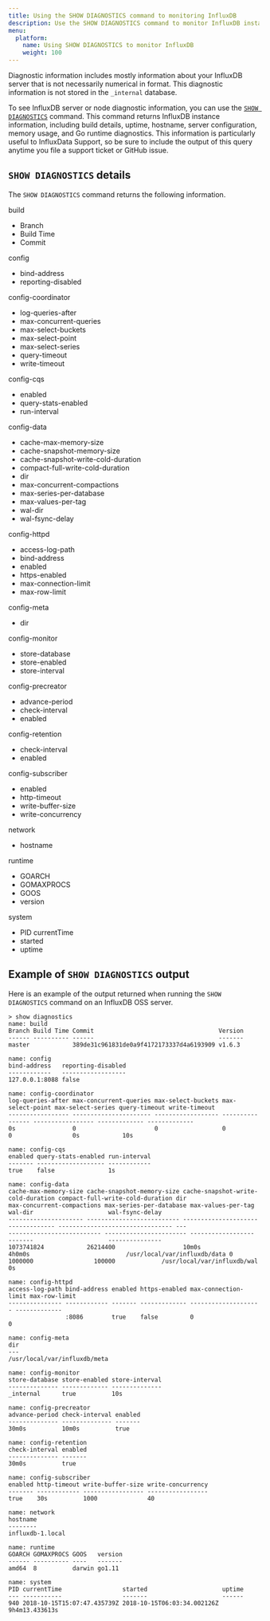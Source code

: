 ```yaml
---
title: Using the SHOW DIAGNOSTICS command to monitoring InfluxDB
description: Use the SHOW DIAGNOSTICS command to monitor InfluxDB instances.
menu:
  platform:
    name: Using SHOW DIAGNOSTICS to monitor InfluxDB
    weight: 100
---
```


Diagnostic information includes mostly information about your InfluxDB server that is not necessarily numerical in format. This diagnostic information is not stored in the `_internal` database.

To see InfluxDB server or node diagnostic information, you can use the [`SHOW DIAGNOSTICS`](influxdb/latest/query_language/spec#show-diagnostics) command. This command returns InfluxDB instance information, including build details, uptime, hostname, server configuration, memory usage, and Go runtime diagnostics. This information is particularly useful to InfluxData Support, so be sure to include the output of this query anytime you file a support ticket or GitHub issue.


## `SHOW DIAGNOSTICS` details

The `SHOW DIAGNOSTICS` command returns the following information.

build
* Branch
* Build Time
* Commit

config
* bind-address
* reporting-disabled

config-coordinator
* log-queries-after
* max-concurrent-queries
* max-select-buckets
* max-select-point
* max-select-series
* query-timeout
* write-timeout

config-cqs
* enabled
* query-stats-enabled
* run-interval

config-data
* cache-max-memory-size
* cache-snapshot-memory-size
* cache-snapshot-write-cold-duration
* compact-full-write-cold-duration
* dir                          
* max-concurrent-compactions
* max-series-per-database
* max-values-per-tag
* wal-dir
* wal-fsync-delay


config-httpd
* access-log-path
* bind-address
* enabled
* https-enabled
* max-connection-limit
* max-row-limit

config-meta
* dir

config-monitor
* store-database
* store-enabled
* store-interval

config-precreator
* advance-period
* check-interval
* enabled

config-retention
* check-interval
* enabled

config-subscriber
* enabled
* http-timeout
* write-buffer-size
* write-concurrency

network
* hostname

runtime
* GOARCH
* GOMAXPROCS
* GOOS
* version

system
* PID currentTime
* started
* uptime


## Example of `SHOW DIAGNOSTICS` output

Here is an example of the output returned when running the `SHOW DIAGNOSTICS` command on an InfluxDB OSS server.

```
> show diagnostics
name: build
Branch Build Time Commit                                   Version
------ ---------- ------                                   -------
master            389de31c961831de0a9f4172173337d4a6193909 v1.6.3

name: config
bind-address   reporting-disabled
------------   ------------------
127.0.0.1:8088 false

name: config-coordinator
log-queries-after max-concurrent-queries max-select-buckets max-select-point max-select-series query-timeout write-timeout
----------------- ---------------------- ------------------ ---------------- ----------------- ------------- -------------
0s                0                      0                  0                0                 0s            10s

name: config-cqs
enabled query-stats-enabled run-interval
------- ------------------- ------------
true    false               1s

name: config-data
cache-max-memory-size cache-snapshot-memory-size cache-snapshot-write-cold-duration compact-full-write-cold-duration dir                          max-concurrent-compactions max-series-per-database max-values-per-tag wal-dir                     wal-fsync-delay
--------------------- -------------------------- ---------------------------------- -------------------------------- ---                          -------------------------- ----------------------- ------------------ -------                     ---------------
1073741824            26214400                   10m0s                              4h0m0s                           /usr/local/var/influxdb/data 0                          1000000                 100000             /usr/local/var/influxdb/wal 0s

name: config-httpd
access-log-path bind-address enabled https-enabled max-connection-limit max-row-limit
--------------- ------------ ------- ------------- -------------------- -------------
                :8086        true    false         0                    0

name: config-meta
dir
---
/usr/local/var/influxdb/meta

name: config-monitor
store-database store-enabled store-interval
-------------- ------------- --------------
_internal      true          10s

name: config-precreator
advance-period check-interval enabled
-------------- -------------- -------
30m0s          10m0s          true

name: config-retention
check-interval enabled
-------------- -------
30m0s          true

name: config-subscriber
enabled http-timeout write-buffer-size write-concurrency
------- ------------ ----------------- -----------------
true    30s          1000              40

name: network
hostname
--------
influxdb-1.local

name: runtime
GOARCH GOMAXPROCS GOOS   version
------ ---------- ----   -------
amd64  8          darwin go1.11

name: system
PID currentTime                 started                     uptime
--- -----------                 -------                     ------
940 2018-10-15T15:07:47.435739Z 2018-10-15T06:03:34.002126Z 9h4m13.433613s
```
